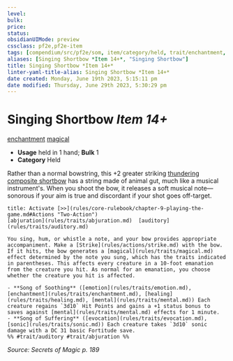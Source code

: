 ```yaml
---
level:
bulk:
price:
status:
obsidianUIMode: preview
cssclass: pf2e,pf2e-item
tags: [compendium/src/pf2e/som, item/category/held, trait/enchantment, trait/magical]
aliases: [Singing Shortbow *Item 14+*, "Singing Shortbow"]
title: Singing Shortbow *Item 14+*
linter-yaml-title-alias: Singing Shortbow *Item 14+*
date created: Monday, June 19th 2023, 5:15:11 pm
date modified: Thursday, June 29th 2023, 5:30:29 pm
---
```


# Singing Shortbow *Item 14+*

[enchantment](rules/traits/enchantment.md) [magical](rules/traits/magical.md)  

- **Usage** held in 1 hand; **Bulk** 1
- **Category** Held

Rather than a normal bowstring, this +2 greater striking [thundering](compendium/equipment/items/thundering.md) [composite shortbow](compendium/equipment/items/composite-shortbow.md) has a string made of animal gut, much like a musical instrument's. When you shoot the bow, it releases a soft musical note—sonorous if your aim is true and discordant if your shot goes off-target.

```ad-embed-ability
title: Activate [>>](rules/core-rulebook/chapter-9-playing-the-game.md#Actions "Two-Action")
[abjuration](rules/traits/abjuration.md)  [auditory](rules/traits/auditory.md)  

You sing, hum, or whistle a note, and your bow provides appropriate accompaniment. Make a [Strike](rules/actions/strike.md) with the bow. If it hits, the bow generates a [magical](rules/traits/magical.md) effect determined by the note you sung, which has the traits indicated in parentheses. This affects every creature in a 10-foot emanation from the creature you hit. As normal for an emanation, you choose whether the creature you hit is affected.

- **Song of Soothing** ([emotion](rules/traits/emotion.md), [enchantment](rules/traits/enchantment.md), [healing](rules/traits/healing.md), [mental](rules/traits/mental.md)) Each creature regains `3d10` Hit Points and gains a +1 status bonus to saves against [mental](rules/traits/mental.md) effects for 1 minute.
- **Song of Suffering** ([evocation](rules/traits/evocation.md), [sonic](rules/traits/sonic.md)) Each creature takes `3d10` sonic damage with a DC 31 basic Fortitude save.  
%% #trait/auditory #trait/abjuration %%
```

*Source: Secrets of Magic p. 189*
